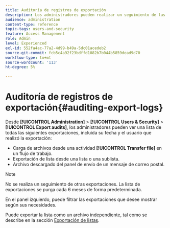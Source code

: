 ```yaml
---
title: Auditoría de registros de exportación
description: Los administradores pueden realizar un seguimiento de las exportaciones realizadas desde Adobe Campaign.
audience: administration
content-type: reference
topic-tags: users-and-security
feature: Access Management
role: Admin
level: Experienced
exl-id: 552fa4ac-77a2-4d99-b49a-5dc01acedeb2
source-git-commit: fcb5c4a92f23bdffd1082b7b044b5859dead9d70
workflow-type: tm+mt
source-wordcount: '113'
ht-degree: 5%

---
```


# Auditoría de registros de exportación{#auditing-export-logs}

Desde **[!UICONTROL Administration]** > **[!UICONTROL Users & Security]** > **[!UICONTROL Export audits]**, los administradores pueden ver una lista de todas las siguientes exportaciones, incluida su fecha y el usuario que realizó la exportación:

* Carga de archivos desde una actividad **[!UICONTROL Transfer file]** en un flujo de trabajo.
* Exportación de lista desde una lista o una sublista.
* Archivo descargado del panel de envío de un mensaje de correo postal.

>[!NOTE]
>
>No se realiza un seguimiento de otras exportaciones. La lista de exportaciones se purga cada 6 meses de forma predeterminada.

En el panel izquierdo, puede filtrar las exportaciones que desee mostrar según sus necesidades.

Puede exportar la lista como un archivo independiente, tal como se describe en la sección [Exportación de listas](../../automating/using/exporting-lists.md).
